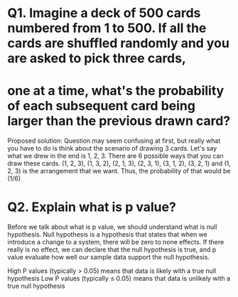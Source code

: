 # Q1. Imagine a deck of 500 cards numbered from 1 to 500. If all the cards are shuffled randomly and you are asked to pick three cards,
# one at a time, what's the probability of each subsequent card being larger than the previous drawn card?


Proposed solution: Question may seem confusing at first, but really what you have to do is think about the scenario of drawing 3 cards.
Let's say what we drew in the end is 1, 2, 3. There are 6 possible ways that you can draw these cards. (1, 2, 3), (1, 3, 2), (2, 1, 3),
(2, 3, 1), (3, 1, 2), (3, 2, 1) and (1, 2, 3) is the arrangement that we want. Thus, the probability of that would be (1/6)

# Q2. Explain what is p value?
Before we talk about what is p value, we should understand what is null hypothesis. Null hypothesis is a hypothesis that states that when we
introduce a change to a system, there will be zero to none effects. If there really is no effect, we can declare that the null 
hypothesis is true, and p value evaluate how well our sample data support the null hypothesis.

High P values (typically > 0.05) means that data is likely with a true null hypothesis
Low P values (typically ≤ 0.05) means that data is unlikely with a true null hypothesis





